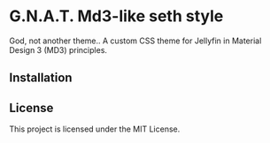 # G.N.A.T. Md3-like seth style 

God, not another theme.. A custom CSS theme for Jellyfin in Material Design 3 (MD3) principles.

## Installation

## License

This project is licensed under the MIT License.
